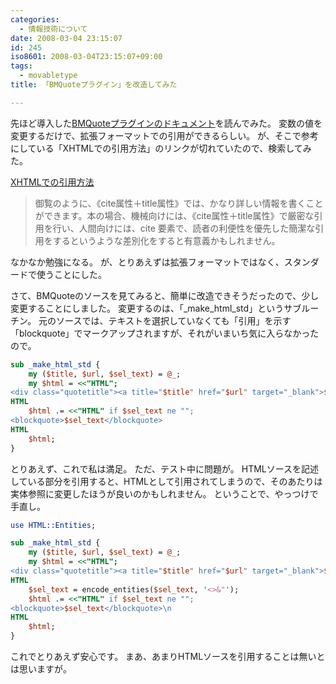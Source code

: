 ```yaml
---
categories:
  - 情報技術について
date: 2008-03-04 23:15:07
id: 245
iso8601: 2008-03-04T23:15:07+09:00
tags:
  - movabletype
title: 「BMQuoteプラグイン」を改造してみた

---
```


先ほど導入した<a title="BMQuoteプラグイン" href="http://labs.m-logic.jp/plugins/mt-bmquote/docs/mt-bmquote.html">BMQuoteプラグインのドキュメント</a>を読んでみた。
変数の値を変更するだけで、拡張フォーマットでの引用ができるらしい。
が、そこで参考にしている「XHTMLでの引用方法」のリンクが切れていたので、検索してみた。

<div class="quotetitle"><a title="XHTMLでの引用方法" href="http://www.nagaitosiya.com/c/quotation.html">XHTMLでの引用方法</a></div>
<blockquote>御覧のように、《cite属性＋title属性》では、かなり詳しい情報を書くことができます。本の場合、機械向けには、《cite属性＋title属性》で厳密な引用を行い、人間向けには、cite 要素で、読者の利便性を優先した簡潔な引用をするというような差別化をすると有意義かもしれません。</blockquote>

なかなか勉強になる。
が、とりあえずは拡張フォーマットではなく、スタンダードで使うことにした。

さて、BMQuoteのソースを見てみると、簡単に改造できそうだったので、少し変更することにしました。
変更するのは、「\_make_html_std」というサブルーチン。
元のソースでは、テキストを選択していなくても「引用」を示す「blockquote」でマークアップされますが、それがいまいち気に入らなかったので。

```perl
sub _make_html_std {
    my ($title, $url, $sel_text) = @_;
    my $html = <<"HTML";
<div class="quotetitle"><a title="$title" href="$url" target="_blank">$title</a></div>
HTML
    $html .= <<"HTML" if $sel_text ne "";
<blockquote>$sel_text</blockquote>
HTML
    $html;
}
```

とりあえず、これで私は満足。
ただ、テスト中に問題が。
HTMLソースを記述している部分を引用すると、HTMLとして引用されてしまうので、そのあたりは実体参照に変更したほうが良いのかもしれません。
ということで、やっつけで手直し。

```perl
use HTML::Entities;

sub _make_html_std {
    my ($title, $url, $sel_text) = @_;
    my $html = <<"HTML";
<div class="quotetitle"><a title="$title" href="$url" target="_blank">$title</a></div>\n
HTML
    $sel_text = encode_entities($sel_text, '<>&"');
    $html .= <<"HTML" if $sel_text ne "";
<blockquote>$sel_text</blockquote>\n
HTML
    $html;
}
```

これでとりあえず安心です。
まあ、あまりHTMLソースを引用することは無いとは思いますが&#133;。
